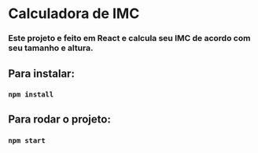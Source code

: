 # Calculadora de IMC

### Este projeto e feito em React e calcula seu IMC de acordo com seu tamanho e altura.
##

## Para instalar:
###  `npm install`

## Para rodar o projeto:
### `npm start`

